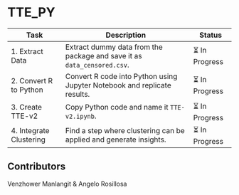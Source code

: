 # TTE_PY
| Task | Description | Status |
|------|------------|--------|
| 1. Extract Data | Extract dummy data from the package and save it as `data_censored.csv`. | ⏳ In Progress |
| 2. Convert R to Python | Convert R code into Python using Jupyter Notebook and replicate results. | ⏳ In Progress |
| 3. Create TTE-v2 | Copy Python code and name it `TTE-v2.ipynb`. | ⏳ In Progress |
| 4. Integrate Clustering | Find a step where clustering can be applied and generate insights. | ⏳ In Progress |

## Contributors
Venzhower Manlangit & Angelo Rosillosa
